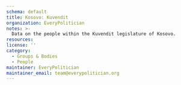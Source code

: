 ```yaml
---
schema: default
title: Kosovo: Kuvendit
organization: EveryPolitician
notes: >-
  Data on the people within the Kuvendit legislature of Kosovo.
resources:
license: ''
category:
  - Groups & Bodies
  - People
maintainer: EveryPolitician
maintainer_email: team@everypolitician.org
---
```

